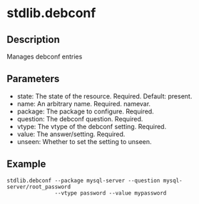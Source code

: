 # stdlib.debconf

## Description

Manages debconf entries

## Parameters

* state: The state of the resource. Required. Default: present.
* name: An arbitrary name. Required. namevar.
* package: The package to configure. Required.
* question: The debconf question. Required.
* vtype: The vtype of the debconf setting. Required.
* value: The answer/setting. Required.
* unseen: Whether to set the setting to unseen.

## Example

```shell
stdlib.debconf --package mysql-server --question mysql-server/root_password
               --vtype password --value mypassword
```

